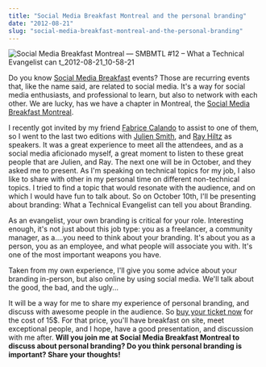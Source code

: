 ```yaml
---
title: "Social Media Breakfast Montreal and the personal branding"
date: "2012-08-21"
slug: "social-media-breakfast-montreal-and-the-personal-branding"
---
```


![](images/Social-Media-Breakfast-Montreal-—-SMBMTL-12-–-What-a-Technical-Evangelist-can-t_2012-08-21_10-58-21.png "Social Media Breakfast Montreal — SMBMTL #12 – What a Technical Evangelist can t_2012-08-21_10-58-21")

Do you know [Social Media Breakfast](https://www.socialmediabreakfast.com) events? Those are recurring events that, like the name said, are related to social media. It's a way for social media enthusiasts, and professional to learn, but also to network with each other. We are lucky, has we have a chapter in Montreal, the [Social Media Breakfast Montreal](https://www.socialmediabreakfast.com/montreal/).

I recently got invited by my friend [Fabrice Calando](https://fabricecalando.com/) to assist to one of them, so I went to the last two editions with [Julien Smith](http://www.inoveryourhead.net/), and [Ray Hiltz](https://newraycom.com/) as speakers. It was a great experience to meet all the attendees, and as a social media aficionado myself, a great moment to listen to these great people that are Julien, and Ray. The next one will be in October, and they asked me to present. As I'm speaking on technical topics for my job, I also like to share with other in my personal time on different non-technical topics. I tried to find a topic that would resonate with the audience, and on which I would have fun to talk about. So on October 10th, I'll be presenting about branding: What a Technical Evangelist can tell you about Branding.

As an evangelist, your own branding is critical for your role. Interesting enough, it's not just about this job type: you as a freelancer, a community manager, as a....you need to think about your branding. It's about you as a person, you as an employee, and what people will associate you with. It's one of the most important weapons you have.

Taken from my own experience, I'll give you some advice about your branding in-person, but also online by using social media. We'll talk about the good, the bad, and the ugly...

It will be a way for me to share my experience of personal branding, and discuss with awesome people in the audience. So [buy your ticket now](https://smbmontreal012-estw.eventbrite.com/) for the cost of 15$. For that price, you'll have breakfast on site, meet exceptional people, and I hope, have a good presentation, and discussion with me after. **Will you join me at Social Media Breakfast Montreal to discuss about personal branding? Do you think personal branding is important? Share your thoughts!**
